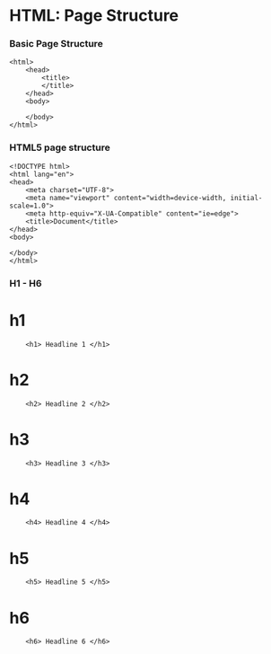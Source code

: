 # HTML: Page Structure

### Basic Page Structure
```
<html>
    <head>
        <title>
        </title>
    </head>
    <body>

    </body>
</html>
```

### HTML5 page structure

```
<!DOCTYPE html>
<html lang="en">
<head>
    <meta charset="UTF-8">
    <meta name="viewport" content="width=device-width, initial-scale=1.0">
    <meta http-equiv="X-UA-Compatible" content="ie=edge">
    <title>Document</title>
</head>
<body>
    
</body>
</html>
```

### H1 - H6

# h1
```
    <h1> Headline 1 </h1>
```

# h2
```
    <h2> Headline 2 </h2>
```

# h3
```
    <h3> Headline 3 </h3>
```

# h4
```
    <h4> Headline 4 </h4>
```

# h5
```
    <h5> Headline 5 </h5>
```

# h6
```
    <h6> Headline 6 </h6>
```